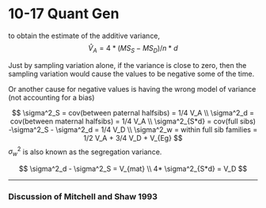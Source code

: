 10-17 Quant Gen
======================================================

to obtain the estimate of the additive variance, 
$$
\hat{V}_A = 4 * (MS_S - MS_D) / n * d  
$$

Just by sampling variation alone, if the variance is close to zero, then the sampling variation would cause the values to be negative some of the time. 

Or another cause for negative values is having the wrong model of variance (not accounting for a bias)

$$
\sigma^2_S = cov(between paternal halfsibs) = 1/4 V_A \\
\sigma^2_d = cov(between maternal halfsibs) = 1/4 V_A \\
\sigma^2_{S*d} = cov(full sibs) -\sigma^2_S - \sigma^2_d = 1/4 V_D \\
\sigma^2_w = within full sib families = 1/2 V_A + 3/4 V_D + V_{Eg}
$$
$\sigma^2_w$ is also known as the segregation variance. 


$$
\sigma^2_d - \sigma^2_S = V_{mat} \\
4* \sigma^2_{S*d} = V_D
$$




------------------------------------------------------

### Discussion of Mitchell and Shaw 1993











